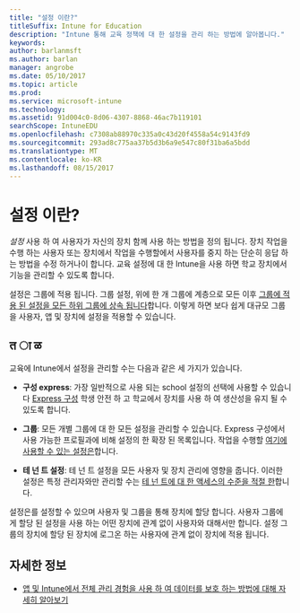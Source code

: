 ```yaml
---
title: "설정 이란?"
titleSuffix: Intune for Education
description: "Intune 통해 교육 정책에 대 한 설정을 관리 하는 방법에 알아봅니다."
keywords: 
author: barlanmsft
ms.author: barlan
manager: angrobe
ms.date: 05/10/2017
ms.topic: article
ms.prod: 
ms.service: microsoft-intune
ms.technology: 
ms.assetid: 91d004c0-8d06-4307-8868-46ac7b119101
searchScope: IntuneEDU
ms.openlocfilehash: c7308ab88970c335a0c43d20f4558a54c9143fd9
ms.sourcegitcommit: 293ad8c775aa37b5d3b6a9e547c80f31ba6a5bdd
ms.translationtype: MT
ms.contentlocale: ko-KR
ms.lasthandoff: 08/15/2017
---
```

# <a name="what-are-settings"></a>설정 이란?

_설정_ 사용 하 여 사용자가 자신의 장치 함께 사용 하는 방법을 정의 됩니다. 장치 작업을 수행 하는 사용자 또는 장치에서 작업을 수행할에서 사용자를 중지 하는 단순히 응답 하는 방법을 수정 하거나이 합니다. 교육 설정에 대 한 Intune을 사용 하면 학교 장치에서 기능을 관리할 수 있도록 합니다.

설정은 그룹에 적용 됩니다. 그룹 설정, 위에 한 개 그룹에 계층으로 모든 이후 [그룹에 적용 된 설정을 모든 하위 그룹에 상속 됩니다](settings-inheritance.md)합니다. 이렇게 하면 보다 쉽게 대규모 그룹을 사용자, 앱 및 장치에 설정을 적용할 수 있습니다.

## <a name="manage-settings"></a>त ा ळ

교육에 Intune에서 설정을 관리할 수는 다음과 같은 세 가지가 있습니다.

* __구성 express__: 가장 일반적으로 사용 되는 school 설정의 선택에 사용할 수 있습니다 [Express 구성](how-do-i-manage-settings.md#manage-settings-with-express-configuration) 학생 안전 하 고 학교에서 장치를 사용 하 여 생산성을 유지 될 수 있도록 합니다.

* __그룹__: 모든 개별 그룹에 대 한 모든 설정을 관리할 수 있습니다. Express 구성에서 사용 가능한 프로필과에 비해 설정의 한 확장 된 목록입니다. 작업을 수행할 [여기에 사용할 수 있는 설정은](available-settings.md)합니다.

* __테 넌 트 설정__: 테 넌 트 설정을 모든 사용자 및 장치 관리에 영향을 줍니다. 이러한 설정은 특정 관리자와만 관리할 수는 [테 넌 트에 대 한 액세스의 수준을 적절 한](what-are-tenants.md)합니다.

설정은를 설정할 수 있으며 사용자 및 그룹을 통해 장치에 할당 합니다. 사용자 그룹에 게 할당 된 설정을 사용 하는 어떤 장치에 관계 없이 사용자와 대해서만 합니다. 설정 그룹의 장치에 할당 된 장치에 로그온 하는 사용자에 관계 없이 장치에 적용 됩니다.

## <a name="find-out-more"></a>자세한 정보

- [앱 및 Intune에서 전체 관리 경험을 사용 하 여 데이터를 보호 하는 방법에 대해 자세히 알아보기](https://docs.microsoft.com/intune/deploy-use/protect-apps-and-data-with-microsoft-intune)

